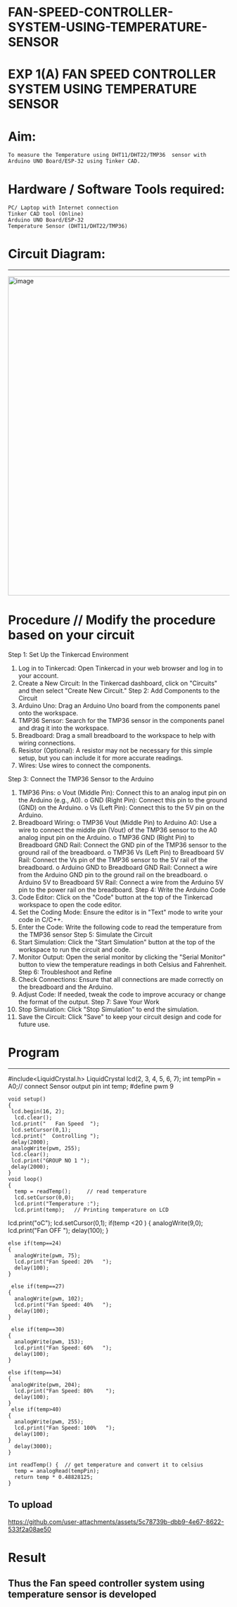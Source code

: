 
# FAN-SPEED-CONTROLLER-SYSTEM-USING-TEMPERATURE-SENSOR
# EXP 1(A) FAN SPEED CONTROLLER SYSTEM USING TEMPERATURE SENSOR

# Aim:
	To measure the Temperature using DHT11/DHT22/TMP36  sensor with Arduino UNO Board/ESP-32 using Tinker CAD.

# Hardware / Software Tools required:
	PC/ Laptop with Internet connection
    Tinker CAD tool (Online)
	Arduino UNO Board/ESP-32
	Temperature Sensor (DHT11/DHT22/TMP36)

# Circuit Diagram:

---
<img width="1169" height="726" alt="image" src="https://github.com/user-attachments/assets/cdd2e60d-895a-457e-ba40-b4756e7d77c9" />


# Procedure // Modify the procedure based on your circuit

Step 1: Set Up the Tinkercad Environment
1.	Log in to Tinkercad: Open Tinkercad in your web browser and log in to your account.
2.	Create a New Circuit: In the Tinkercad dashboard, click on "Circuits" and then select "Create New Circuit."
Step 2: Add Components to the Circuit
1.	Arduino Uno: Drag an Arduino Uno board from the components panel onto the workspace.
2.	TMP36 Sensor: Search for the TMP36 sensor in the components panel and drag it into the workspace.
3.	Breadboard: Drag a small breadboard to the workspace to help with wiring connections.
4.	Resistor (Optional): A resistor may not be necessary for this simple setup, but you can include it for more accurate readings.
5.	Wires: Use wires to connect the components.

Step 3: Connect the TMP36 Sensor to the Arduino
1.	TMP36 Pins:
o	Vout (Middle Pin): Connect this to an analog input pin on the Arduino (e.g., A0).
o	GND (Right Pin): Connect this pin to the ground (GND) on the Arduino.
o	Vs (Left Pin): Connect this to the 5V pin on the Arduino.
2.	Breadboard Wiring:
o	TMP36 Vout (Middle Pin) to Arduino A0: Use a wire to connect the middle pin (Vout) of the TMP36 sensor to the A0 analog input pin on the Arduino.
o	TMP36 GND (Right Pin) to Breadboard GND Rail: Connect the GND pin of the TMP36 sensor to the ground rail of the breadboard.
o	TMP36 Vs (Left Pin) to Breadboard 5V Rail: Connect the Vs pin of the TMP36 sensor to the 5V rail of the breadboard.
o	Arduino GND to Breadboard GND Rail: Connect a wire from the Arduino GND pin to the ground rail on the breadboard.
o	Arduino 5V to Breadboard 5V Rail: Connect a wire from the Arduino 5V pin to the power rail on the breadboard.
Step 4: Write the Arduino Code
1.	Code Editor: Click on the "Code" button at the top of the Tinkercad workspace to open the code editor.
2.	Set the Coding Mode: Ensure the editor is in "Text" mode to write your code in C/C++.
3.	Enter the Code: Write the following code to read the temperature from the TMP36 sensor
Step 5: Simulate the Circuit
1.	Start Simulation: Click the "Start Simulation" button at the top of the workspace to run the circuit and code.
2.	Monitor Output: Open the serial monitor by clicking the "Serial Monitor" button to view the temperature readings in both Celsius and Fahrenheit.
Step 6: Troubleshoot and Refine
1.	Check Connections: Ensure that all connections are made correctly on the breadboard and the Arduino.
2.	Adjust Code: If needed, tweak the code to improve accuracy or change the format of the output.
Step 7: Save Your Work
1.	Stop Simulation: Click "Stop Simulation" to end the simulation.
2.	Save the Circuit: Click "Save" to keep your circuit design and code for future use.


# Program

---
#include<LiquidCrystal.h>
	LiquidCrystal lcd(2, 3, 4, 5, 6, 7);
	int tempPin = A0;// connect Sensor output pin
	int temp;
	#define pwm 9
	
	void setup()
	{
	 lcd.begin(16, 2);
	  lcd.clear();
	 lcd.print("   Fan Speed  ");
	 lcd.setCursor(0,1);
	 lcd.print("  Controlling ");
	 delay(2000);
	 analogWrite(pwm, 255);
	 lcd.clear();
	 lcd.print("GROUP NO 1 ");
	 delay(2000);
	}
	void loop()
	{
	  temp = readTemp();     // read temperature
	  lcd.setCursor(0,0);
	  lcd.print("Temperature :");
	  lcd.print(temp);   // Printing temperature on LCD
	  
 lcd.print("oC");
	  lcd.setCursor(0,1);
	  if(temp <20 )
	    { 
	      analogWrite(9,0);
	      lcd.print("Fan OFF ");
	      delay(100);
	    }
    
    else if(temp==24)
    {
      analogWrite(pwm, 75);
      lcd.print("Fan Speed: 20%   ");
      delay(100);
    }
    
     else if(temp==27)
    {
      analogWrite(pwm, 102);
      lcd.print("Fan Speed: 40%   ");
      delay(100);
    }
    
     else if(temp==30)
    {
      analogWrite(pwm, 153);
      lcd.print("Fan Speed: 60%   ");
      delay(100);
    }
    
    else if(temp==34)
    {
	 analogWrite(pwm, 204);
      lcd.print("Fan Speed: 80%    ");
      delay(100);
    }
     else if(temp>40)
    {
      analogWrite(pwm, 255);
      lcd.print("Fan Speed: 100%   ");
      delay(100);
    } 
	  delay(3000);
	}
	
	int readTemp() {  // get temperature and convert it to celsius
	  temp = analogRead(tempPin);
	  return temp * 0.48828125;
	}


To upload
--
https://github.com/user-attachments/assets/5c78739b-dbb9-4e67-8622-533f2a08ae50

# Result
Thus the Fan speed controller system using temperature sensor is developed
---
